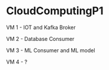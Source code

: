 # CloudComputingP1

VM 1 - IOT and Kafka Broker

VM 2 - Database Consumer

VM 3 - ML Consumer and ML model

VM 4 - ?
